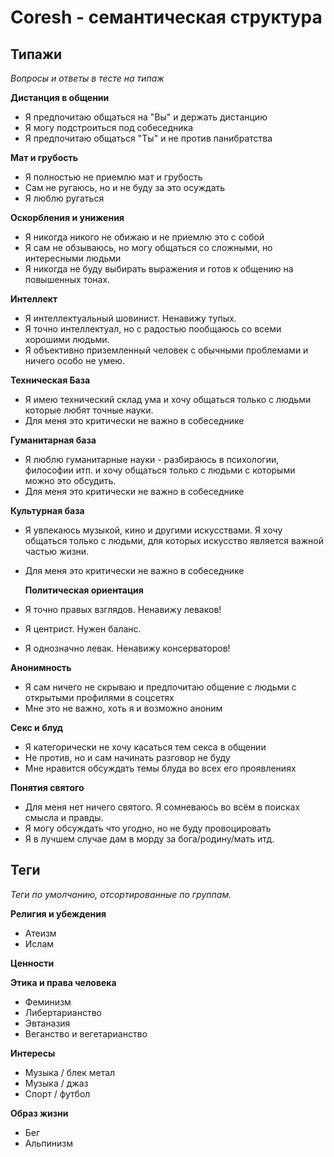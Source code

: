# Coresh - семантическая структура

## Типажи

_Вопросы и ответы в тесте на типаж_

**Дистанция в общении**

- Я предпочитаю общаться на "Вы" и держать дистанцию
- Я могу подстроиться под собеседника
- Я предпочитаю общаться "Ты" и не против панибратства

**Мат и грубость**

- Я полностью не приемлю мат и грубость
- Сам не ругаюсь, но и не буду за это осуждать
- Я люблю ругаться

**Оскорбления и унижения**

- Я никогда никого не обижаю и не приемлю это с собой
- Я сам не обзываюсь, но могу общаться со сложными, но интересными людьми
- Я никогда не буду выбирать выражения и готов к общению на повышенных тонах.

**Интеллект**

- Я интеллектуальный шовинист. Ненавижу тупых.
- Я точно интеллектуал, но с радостью пообщаюсь со всеми хорошими людьми.
- Я объективно приземленный человек с обычными проблемами и ничего особо не умею.

**Техническая База**

- Я имею технический склад ума и хочу общаться только с людьми которые любят точные науки.
- Для меня это критически не важно в собеседнике

**Гуманитарная база**

- Я люблю гуманитарные науки - разбираюсь в психологии, философии итп. и хочу общаться только с людьми с которыми можно это обсудить.
- Для меня это критически не важно в собеседнике

**Культурная база**

- Я увлекаюсь музыкой, кино и другими искусствами. Я хочу общаться только с людьми, для которых искусство является важной частью жизни.
- Для меня это критически не важно в собеседнике

  **Политическая ориентация**

- Я точно правых взглядов. Ненавижу леваков!
- Я центрист. Нужен баланс.
- Я однозначно левак. Ненавижу консерваторов!

**Анонимность**

- Я сам ничего не скрываю и предпочитаю общение с людьми с открытыми профилями в соцсетях
- Мне это не важно, хоть я и возможно аноним

**Секс и блуд**

- Я категорически не хочу касаться тем секса в общении
- Не против, но и сам начинать разговор не буду
- Мне нравится обсуждать темы блуда во всех его проявлениях

**Понятия святого**

- Для меня нет ничего святого. Я сомневаюсь во всём в поисках смысла и правды.
- Я могу обсуждать что угодно, но не буду провоцировать
- Я в лучшем случае дам в морду за бога/родину/мать итд.

## Теги

_Теги по умолчанию, отсортированные по группам._

**Религия и убеждения**

- Атеизм
- Ислам

**Ценности**

**Этика и права человека**

- Феминизм
- Либертарианство
- Эвтаназия
- Веганство и вегетарианство

**Интересы**

- Музыка / блек метал
- Музыка / джаз
- Спорт / футбол

**Образ жизни**

- Бег
- Альпинизм
